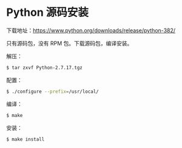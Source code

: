 # Python 源码安装

下载地址：https://www.python.org/downloads/release/python-382/

只有源码包，没有 RPM 包。下载源码包，编译安装。

解压：

```bash
$ tar zxvf Python-2.7.17.tgz
```

配置：

````bash
$ ./configure --prefix=/usr/local/
````

编译：

```bash
$ make 
```

安装：

```bash
$ make install
```

